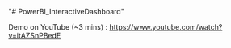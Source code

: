 "# PowerBI_InteractiveDashboard" 

Demo on YouTube (~3 mins) : https://www.youtube.com/watch?v=itAZSnPBedE
